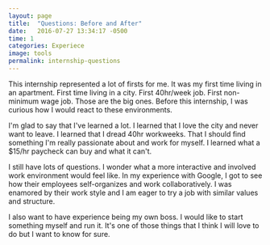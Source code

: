 ```yaml
---
layout: page
title:  "Questions: Before and After"
date:   2016-07-27 13:34:17 -0500
time: 1
categories: Experiece
image: tools
permalink: internship-questions
---
```

This internship represented a lot of firsts for me. It was my first time living in an apartment. First time living in a city. First 40hr/week job. First non-minimum wage job. Those are the big ones. Before this internship, I was curious how I would react to these environments. 

I'm glad to say that I've learned a lot. I learned that I love the city and never want to leave. I learned that I dread 40hr workweeks. That I should find something I'm really passionate about and work for myself. I learned what a $15/hr paycheck can buy and what it can't. 

I still have lots of questions. I wonder what a more interactive and involved work environment would feel like. In my experience with Google, I got to see how their employees self-organizes and work collaboratively. I was enamored by their work style and I am eager to try a job with similar values and structure. 

I also want to have experience being my own boss. I would like to start something myself and run it. It's one of those things that I think I will love to do but I want to know for sure.
